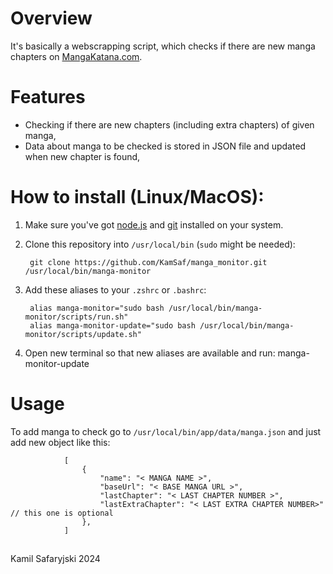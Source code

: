 # Overview

It's basically a webscrapping script, which checks if there are new manga chapters on <a href="https://mangakatana.com/">MangaKatana.com<a/>.


# Features

- Checking if there are new chapters (including extra chapters) of given manga,
- Data about manga to be checked is stored in JSON file and updated when new chapter is found,


# How to install (Linux/MacOS):

1. Make sure you've got <a href="https://nodejs.org/en">node.js</a> and <a href="https://git-scm.com">git</a> installed on your system.

2. Clone this repository into ```/usr/local/bin``` (```sudo``` might be needed):

        git clone https://github.com/KamSaf/manga_monitor.git /usr/local/bin/manga-monitor

3. Add these aliases to your ```.zshrc``` or ```.bashrc```:

        alias manga-monitor="sudo bash /usr/local/bin/manga-monitor/scripts/run.sh"
        alias manga-monitor-update="sudo bash /usr/local/bin/manga-monitor/scripts/update.sh"

4. Open new terminal so that new aliases are available and run:
        manga-monitor-update


# Usage

To add manga to check go to ```/usr/local/bin/app/data/manga.json``` and just add new object like this:

                [
                    {
                        "name": "< MANGA NAME >",
                        "baseUrl": "< BASE MANGA URL >",
                        "lastChapter": "< LAST CHAPTER NUMBER >",
                        "lastExtraChapter": "< LAST EXTRA CHAPTER NUMBER>" // this one is optional
                    },
                ]

##

Kamil Safaryjski 2024
